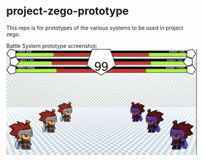 # project-zego-prototype
This repo is for prototypes of the various systems to be used in project zego.

Battle System prototype screenshot:
![battle system](/screenshot.png)
